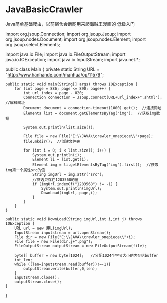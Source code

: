 # JavaBasicCrawler
Java简单基础爬虫，以前宿舍会断网用来爬海贼王漫画的
低级入门

import org.jsoup.Connection;
import org.jsoup.Jsoup;
import org.jsoup.nodes.Document;
import org.jsoup.nodes.Element;
import org.jsoup.select.Elements;

import java.io.File;
import java.io.FileOutputStream;
import java.io.IOException;
import java.io.InputStream;
import java.net.*;

public class Main
{
        private static String URL = "http://www.hanhande.com/manhua/op/11579";

    public static void main(String[] args) throws IOException {
        for (int page = 886; page <= 890; page++) {
            int url_index = page - 820;
            Connection connection = Jsoup.connect(URL+url_index+".shtml");   //解释网址
            Document document = connection.timeout(1000).get();  //连接网址
            Elements list = document.getElementsByTag("img");  //获取img数据

            System.out.println(list.size());

            File file = new File("E:\\JAVA\\crawler_onepiece\\"+page);
            file.mkdir();  //创建文件夹

            for (int i = 0; i < list.size(); i++) {
                System.out.println(i);
                Element li = list.get(i);
                Element img = li.getElementsByTag("img").first();  //获取img第一个属性src的值
                String imgUrl = img.attr("src");
                //筛选只存在1283568的值
                if (imgUrl.indexOf("1283568") != -1) {
                    System.out.println(imgUrl);
                    DownLoad(imgUrl, page,i);
                }
            }
        }
    }

    public static void DownLoad(String imgUrl,int i,int j) throws IOException {
        URL url = new URL(imgUrl);
        InputStream inputstream = url.openStream();
        File dir = new File("E:\\JAVA\\crawler_onepiece\\"+i);
        File file = new File(dir,j+".png");
        FileOutputStream outputStream = new FileOutputStream(file);

        byte[] buffer = new byte[1024];   //分配1024个字节大小的内存给buffer
        int len;
        while ((len=inputstream.read(buffer))!=-1){
            outputStream.write(buffer,0,len);
        }
        inputstream.close();
        outputStream.close();
    }

}
